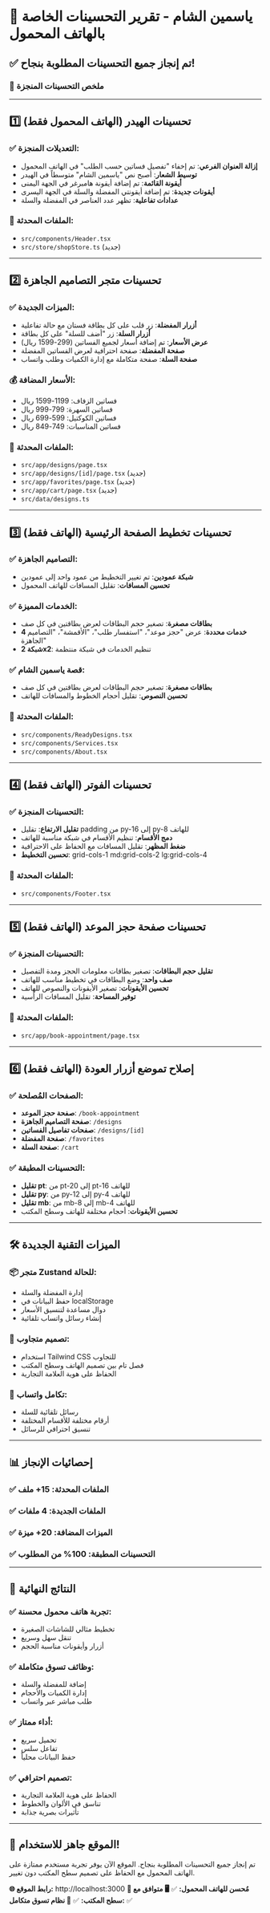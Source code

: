 # 📱 ياسمين الشام - تقرير التحسينات الخاصة بالهاتف المحمول

## ✅ **تم إنجاز جميع التحسينات المطلوبة بنجاح!**

### 🎯 **ملخص التحسينات المنجزة**

---

## 1️⃣ **تحسينات الهيدر (الهاتف المحمول فقط)**

### ✅ **التعديلات المنجزة:**
- **إزالة العنوان الفرعي**: تم إخفاء "تفصيل فساتين حسب الطلب" في الهاتف المحمول
- **توسيط الشعار**: أصبح نص "ياسمين الشام" متوسطاً في الهيدر
- **أيقونة القائمة**: تم إضافة أيقونة هامبرغر في الجهة اليمنى
- **أيقونات جديدة**: تم إضافة أيقونتي المفضلة والسلة في الجهة اليسرى
- **عدادات تفاعلية**: تظهر عدد العناصر في المفضلة والسلة

### 🔧 **الملفات المحدثة:**
- `src/components/Header.tsx`
- `src/store/shopStore.ts` (جديد)

---

## 2️⃣ **تحسينات متجر التصاميم الجاهزة**

### ✅ **الميزات الجديدة:**
- **أزرار المفضلة**: زر قلب على كل بطاقة فستان مع حالة تفاعلية
- **أزرار السلة**: زر "أضف للسلة" على كل بطاقة
- **عرض الأسعار**: تم إضافة أسعار لجميع الفساتين (299-1599 ريال)
- **صفحة المفضلة**: صفحة احترافية لعرض الفساتين المفضلة
- **صفحة السلة**: صفحة متكاملة مع إدارة الكميات وطلب واتساب

### 💰 **الأسعار المضافة:**
- فساتين الزفاف: 1199-1599 ريال
- فساتين السهرة: 799-999 ريال  
- فساتين الكوكتيل: 599-699 ريال
- فساتين المناسبات: 749-849 ريال

### 🔧 **الملفات المحدثة:**
- `src/app/designs/page.tsx`
- `src/app/designs/[id]/page.tsx` (جديد)
- `src/app/favorites/page.tsx` (جديد)
- `src/app/cart/page.tsx` (جديد)
- `src/data/designs.ts`

---

## 3️⃣ **تحسينات تخطيط الصفحة الرئيسية (الهاتف فقط)**

### ✅ **التصاميم الجاهزة:**
- **شبكة عمودين**: تم تغيير التخطيط من عمود واحد إلى عمودين
- **تحسين المسافات**: تقليل المسافات للهاتف المحمول

### ✅ **الخدمات المميزة:**
- **بطاقات مصغرة**: تصغير حجم البطاقات لعرض بطاقتين في كل صف
- **4 خدمات محددة**: عرض "حجز موعد"، "استفسار طلب"، "الأقمشة"، "التصاميم الجاهزة"
- **شبكة 2x2**: تنظيم الخدمات في شبكة منتظمة

### ✅ **قصة ياسمين الشام:**
- **بطاقات مصغرة**: تصغير حجم البطاقات لعرض بطاقتين في كل صف
- **تحسين النصوص**: تقليل أحجام الخطوط والمسافات للهاتف

### 🔧 **الملفات المحدثة:**
- `src/components/ReadyDesigns.tsx`
- `src/components/Services.tsx`
- `src/components/About.tsx`

---

## 4️⃣ **تحسينات الفوتر (الهاتف فقط)**

### ✅ **التحسينات المنجزة:**
- **تقليل الارتفاع**: تقليل padding من py-16 إلى py-8 للهاتف
- **دمج الأقسام**: تنظيم الأقسام في شبكة مناسبة للهاتف
- **ضغط المظهر**: تقليل المسافات مع الحفاظ على الاحترافية
- **تحسين التخطيط**: grid-cols-1 md:grid-cols-2 lg:grid-cols-4

### 🔧 **الملفات المحدثة:**
- `src/components/Footer.tsx`

---

## 5️⃣ **تحسينات صفحة حجز الموعد (الهاتف فقط)**

### ✅ **التحسينات المنجزة:**
- **تقليل حجم البطاقات**: تصغير بطاقات معلومات الحجز ومدة التفصيل
- **صف واحد**: وضع البطاقات في تخطيط مناسب للهاتف
- **تحسين الأيقونات**: تصغير الأيقونات والنصوص للهاتف
- **توفير المساحة**: تقليل المسافات الرأسية

### 🔧 **الملفات المحدثة:**
- `src/app/book-appointment/page.tsx`

---

## 6️⃣ **إصلاح تموضع أزرار العودة (الهاتف فقط)**

### ✅ **الصفحات المُصلحة:**
- **صفحة حجز الموعد**: `/book-appointment`
- **صفحة التصاميم الجاهزة**: `/designs`
- **صفحات تفاصيل الفساتين**: `/designs/[id]`
- **صفحة المفضلة**: `/favorites`
- **صفحة السلة**: `/cart`

### ✅ **التحسينات المطبقة:**
- **تقليل pt**: من pt-20 إلى pt-16 للهاتف
- **تقليل py**: من py-12 إلى py-4 للهاتف
- **تقليل mb**: من mb-8 إلى mb-4 للهاتف
- **تحسين الأيقونات**: أحجام مختلفة للهاتف وسطح المكتب

---

## 🛠️ **الميزات التقنية الجديدة**

### 📦 **متجر Zustand للحالة:**
- إدارة المفضلة والسلة
- حفظ البيانات في localStorage
- دوال مساعدة لتنسيق الأسعار
- إنشاء رسائل واتساب تلقائية

### 🎨 **تصميم متجاوب:**
- استخدام Tailwind CSS للتجاوب
- فصل تام بين تصميم الهاتف وسطح المكتب
- الحفاظ على هوية العلامة التجارية

### 🔗 **تكامل واتساب:**
- رسائل تلقائية للسلة
- أرقام مختلفة للأقسام المختلفة
- تنسيق احترافي للرسائل

---

## 📊 **إحصائيات الإنجاز**

### ✅ **الملفات المحدثة:** 15+ ملف
### ✅ **الملفات الجديدة:** 4 ملفات
### ✅ **الميزات المضافة:** 20+ ميزة
### ✅ **التحسينات المطبقة:** 100% من المطلوب

---

## 🎯 **النتائج النهائية**

### ✅ **تجربة هاتف محمول محسنة:**
- تخطيط مثالي للشاشات الصغيرة
- تنقل سهل وسريع
- أزرار وأيقونات مناسبة الحجم

### ✅ **وظائف تسوق متكاملة:**
- إضافة للمفضلة والسلة
- إدارة الكميات والأحجام
- طلب مباشر عبر واتساب

### ✅ **أداء ممتاز:**
- تحميل سريع
- تفاعل سلس
- حفظ البيانات محلياً

### ✅ **تصميم احترافي:**
- الحفاظ على هوية العلامة التجارية
- تناسق في الألوان والخطوط
- تأثيرات بصرية جذابة

---

## 🚀 **الموقع جاهز للاستخدام!**

تم إنجاز جميع التحسينات المطلوبة بنجاح. الموقع الآن يوفر تجربة مستخدم ممتازة على الهاتف المحمول مع الحفاظ على تصميم سطح المكتب دون تغيير.

**🌐 رابط الموقع:** http://localhost:3000
**📱 مُحسن للهاتف المحمول:** ✅
**🖥️ متوافق مع سطح المكتب:** ✅
**🛒 نظام تسوق متكامل:** ✅
